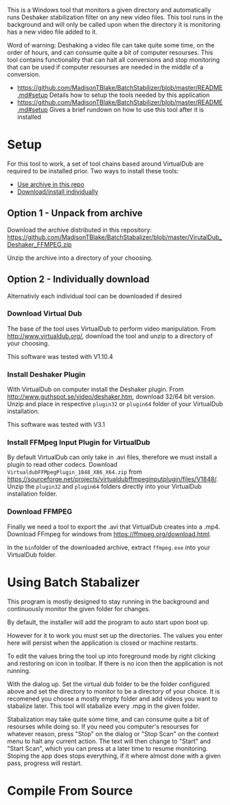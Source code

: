 This is a Windows tool that monitors a given directory and automatically runs Deshaker stabilization filter on any new video files.
This tool runs in the background and will only be called upon when the directory it is monitoring has a new video file added to it.

Word of warning: Deshaking a video file can take quite some time, on the order of hours, and can consume quite a bit of computer resourses. This tool contains functionality that can halt all conversions and stop monitoring that can be used if computer resourses are needed in the middle of a conversion.

- https://github.com/MadisonTBlake/BatchStabilizer/blob/master/README.md#setup Details how to setup the tools needed by this application
- https://github.com/MadisonTBlake/BatchStabilizer/blob/master/README.md#setup Gives a brief rundown on how to use this tool after it is installed

# Setup

For this tool to work, a set of tool chains based around VirtualDub are required to be installed prior.
Two ways to install these tools: 
- [Use archive in this repo](https://github.com/MadisonTBlake/BatchStabalizer#option-1---unpack-from-archive)
- [Download/install individually](https://github.com/MadisonTBlake/BatchStabalizer#option-2---individually-download)

## Option 1 - Unpack from archive

Download the archive distributed in this repository:
https://github.com/MadisonTBlake/BatchStabalizer/blob/master/VirutalDub_Deshaker_FFMPEG.zip

Unzip the archive into a directory of your choosing.

## Option 2 - Individually download

Alternativly each individual tool can be downloaded if desired

### Download Virtual Dub

The base of the tool uses VirtualDub to perform video manipulation.
From http://www.virtualdub.org/, download the tool and unzip to a directory of your choosing.

This software was tested with V1.10.4

### Install Deshaker Plugin

With VirtualDub on computer install the Deshaker plugin.
From http://www.guthspot.se/video/deshaker.htm, download 32/64 bit version.
Unzip and place in respective `plugin32` or `plugin64` folder of your VirtualDub installation.

This software was tested with V3.1

### Install FFMpeg Input Plugin for VirtualDub

By default VirtualDub can only take in .avi files, therefore we must install a plugin to read other codecs.
Download `VirtualdubFFMpegPlugin_1848_X86_X64.zip` from https://sourceforge.net/projects/virtualdubffmpeginputplugin/files/V1848/.
Unzip the `plugin32` and `plugin64` folders directly into your VirtualDub installation folder.

### Download FFMPEG

Finally we need a tool to export the .avi that VirtualDub creates into a .mp4.
Download FFmpeg for windows from https://ffmpeg.org/download.html.

In the `bin`folder of the downloaded archive, extract `ffmpeg.exe` into your VirtualDub folder.

# Using Batch Stabalizer

This program is mostly designed to stay running in the background and continuously monitor the given folder for changes.

By default, the installer will add the program to auto start upon boot up.

However for it to work you must set up the directories. The values you enter here will persist when the application is closed or machine restarts.

To edit the values bring the tool up into foreground mode by right clicking and restoring on icon in toolbar. If there is no icon then the application is not running.

With the dialog up. Set the virtual dub folder to be the folder configured above and set the directory to monitor to be a directory of your choice. It is recomened you choose a mostly empty folder and add videos you want to stabalize later. This tool will stabalize every .mpg in the given folder.

Stabalization may take quite some time, and can consume quite a bit of resourses while doing so. If you need you computer's resourses for whatever reason, press "Stop" on the dialog or "Stop Scan" on the context menu to halt any current action. The text will then change to "Start" and "Start Scan", which you can press at a later time to resume monitoring. Stoping the app does stops everything, if it where almost done with a given pass, progress will restart.

# Compile From Source
